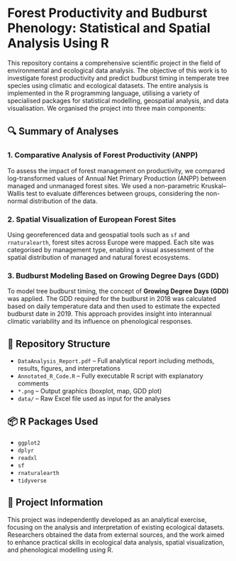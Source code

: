 
# Forest Productivity and Budburst Phenology: Statistical and Spatial Analysis Using R

This repository contains a comprehensive scientific project in the field of environmental and ecological data analysis. The objective of this work is to investigate forest productivity and predict budburst timing in temperate tree species using climatic and ecological datasets. The entire analysis is implemented in the R programming language, utilising a variety of specialised packages for statistical modelling, geospatial analysis, and data visualisation. We organised the project into three main components:

## 🔍 Summary of Analyses

### 1. Comparative Analysis of Forest Productivity (ANPP)

To assess the impact of forest management on productivity, we compared log-transformed values of Annual Net Primary Production (ANPP) between managed and unmanaged forest sites. We used a non-parametric Kruskal–Wallis test to evaluate differences between groups, considering the non-normal distribution of the data.

### 2. Spatial Visualization of European Forest Sites

Using georeferenced data and geospatial tools such as `sf` and `rnaturalearth`, forest sites across Europe were mapped. Each site was categorised by management type, enabling a visual assessment of the spatial distribution of managed and natural forest ecosystems.

### 3. Budburst Modeling Based on Growing Degree Days (GDD)

To model tree budburst timing, the concept of **Growing Degree Days (GDD)** was applied. The GDD required for the budburst in 2018 was calculated based on daily temperature data and then used to estimate the expected budburst date in 2019. This approach provides insight into interannual climatic variability and its influence on phenological responses.

## 📁 Repository Structure

- `DataAnalysis_Report.pdf` – Full analytical report including methods, results, figures, and interpretations  
- `Annotated_R_Code.R` – Fully executable R script with explanatory comments  
- `*.png` – Output graphics (boxplot, map, GDD plot)  
- `data/` – Raw Excel file used as input for the analyses

## 📦 R Packages Used

- `ggplot2`  
- `dplyr`  
- `readxl`  
- `sf`  
- `rnaturalearth`  
- `tidyverse`

## 📌 Project Information

This project was independently developed as an analytical exercise, focusing on the analysis and interpretation of existing ecological datasets. Researchers obtained the data from external sources, and the work aimed to enhance practical skills in ecological data analysis, spatial visualization, and phenological modelling using R.
